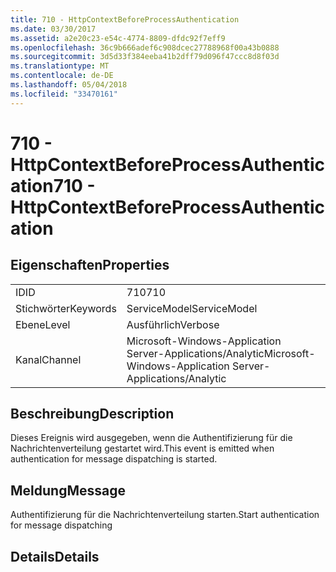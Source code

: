 ```yaml
---
title: 710 - HttpContextBeforeProcessAuthentication
ms.date: 03/30/2017
ms.assetid: a2e20c23-e54c-4774-8809-dfdc92f7eff9
ms.openlocfilehash: 36c9b666adef6c908dcec27788968f00a43b0888
ms.sourcegitcommit: 3d5d33f384eeba41b2dff79d096f47ccc8d8f03d
ms.translationtype: MT
ms.contentlocale: de-DE
ms.lasthandoff: 05/04/2018
ms.locfileid: "33470161"
---
```

# <a name="710---httpcontextbeforeprocessauthentication"></a><span data-ttu-id="e3dc2-102">710 - HttpContextBeforeProcessAuthentication</span><span class="sxs-lookup"><span data-stu-id="e3dc2-102">710 - HttpContextBeforeProcessAuthentication</span></span>
## <a name="properties"></a><span data-ttu-id="e3dc2-103">Eigenschaften</span><span class="sxs-lookup"><span data-stu-id="e3dc2-103">Properties</span></span>  
  
|||  
|-|-|  
|<span data-ttu-id="e3dc2-104">ID</span><span class="sxs-lookup"><span data-stu-id="e3dc2-104">ID</span></span>|<span data-ttu-id="e3dc2-105">710</span><span class="sxs-lookup"><span data-stu-id="e3dc2-105">710</span></span>|  
|<span data-ttu-id="e3dc2-106">Stichwörter</span><span class="sxs-lookup"><span data-stu-id="e3dc2-106">Keywords</span></span>|<span data-ttu-id="e3dc2-107">ServiceModel</span><span class="sxs-lookup"><span data-stu-id="e3dc2-107">ServiceModel</span></span>|  
|<span data-ttu-id="e3dc2-108">Ebene</span><span class="sxs-lookup"><span data-stu-id="e3dc2-108">Level</span></span>|<span data-ttu-id="e3dc2-109">Ausführlich</span><span class="sxs-lookup"><span data-stu-id="e3dc2-109">Verbose</span></span>|  
|<span data-ttu-id="e3dc2-110">Kanal</span><span class="sxs-lookup"><span data-stu-id="e3dc2-110">Channel</span></span>|<span data-ttu-id="e3dc2-111">Microsoft-Windows-Application Server-Applications/Analytic</span><span class="sxs-lookup"><span data-stu-id="e3dc2-111">Microsoft-Windows-Application Server-Applications/Analytic</span></span>|  
  
## <a name="description"></a><span data-ttu-id="e3dc2-112">Beschreibung</span><span class="sxs-lookup"><span data-stu-id="e3dc2-112">Description</span></span>  
 <span data-ttu-id="e3dc2-113">Dieses Ereignis wird ausgegeben, wenn die Authentifizierung für die Nachrichtenverteilung gestartet wird.</span><span class="sxs-lookup"><span data-stu-id="e3dc2-113">This event is emitted when authentication for message dispatching is started.</span></span>  
  
## <a name="message"></a><span data-ttu-id="e3dc2-114">Meldung</span><span class="sxs-lookup"><span data-stu-id="e3dc2-114">Message</span></span>  
 <span data-ttu-id="e3dc2-115">Authentifizierung für die Nachrichtenverteilung starten.</span><span class="sxs-lookup"><span data-stu-id="e3dc2-115">Start authentication for message dispatching</span></span>  
  
## <a name="details"></a><span data-ttu-id="e3dc2-116">Details</span><span class="sxs-lookup"><span data-stu-id="e3dc2-116">Details</span></span>
